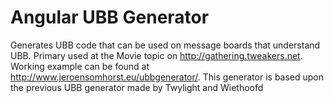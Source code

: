 # Angular UBB Generator

Generates UBB code that can be used on message boards that understand UBB. Primary used at the Movie topic on http://gathering.tweakers.net. Working example can be found at http://www.jeroensomhorst.eu/ubbgenerator/. This generator is based upon the previous UBB generator made by Twylight and Wiethoofd
